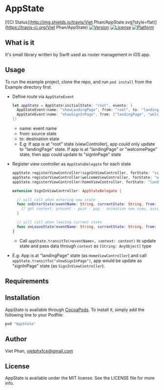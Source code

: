 # AppState

[![CI Status](http://img.shields.io/travis/Viet Phan/AppState.svg?style=flat)](https://travis-ci.org/Viet Phan/AppState)
[![Version](https://img.shields.io/cocoapods/v/AppState.svg?style=flat)](http://cocoapods.org/pods/AppState)
[![License](https://img.shields.io/cocoapods/l/AppState.svg?style=flat)](http://cocoapods.org/pods/AppState)
[![Platform](https://img.shields.io/cocoapods/p/AppState.svg?style=flat)](http://cocoapods.org/pods/AppState)

## What is it

It's small library written by Swift used as router management in iOS app.

## Usage

To run the example project, clone the repo, and run `pod install` from the Example directory first.

- Define route via `AppStateEvent`

  ```swift
  let appState = AppState(initialState: "root", events: [
    AppStateEvent(name: "showLandingPage", from: "root", to: "landingPage"),
    AppStateEvent(name: "showSignInPage", from: ["landingPage", "welcomePage"], to: "signInPage")
  ])
  ```
  
  + name: event name
  + from: source state
  + to: destination state
  + E.g: If app is at "root" state (viewController), app could only update to "landingPage" state. If app is at "landingPage" or "welcomePage" state, then app could update to "signInPage" state
  
- Register view controller as `AppStateDelegate` for each state

  ```swift
  appState.registerViewController(signInViewController, forState: "signInPage")
  appState.registerViewController(welcomeViewController, forState: "welcomePage")
  appState.registerViewController(homeViewController, forState: "landingPage")

  extension SignInViewController: AppStateDelegate {

    // will call when entering new state
    func onEnterState(eventName: String, currentState: String, from: String, to: String, context: StateContext?) {
      // got context, present - push - pop - animation new view, assign data from context ...
    }

    // will call when leaving current state
    func onLeaveState(eventName: String, currentState: String, from: String, to: String, context: StateContext?)
  }
  ```
  
  + Call `appState.transitTo(<eventName>, context: context)` to update state and pass data through `context` as `[String: AnyObject]` type
  
- E.g: App is at "landingPage" state (as `HomeViewController`) and call `appState.transitTo("showSignInPage")`, app would be update as "signInPage" state (as `SignInViewController`).

## Requirements

## Installation

AppState is available through [CocoaPods](http://cocoapods.org). To install
it, simply add the following line to your Podfile:

```ruby
pod "AppState"
```

## Author

Viet Phan, vietphxfce@gmail.com

## License

AppState is available under the MIT license. See the LICENSE file for more info.
